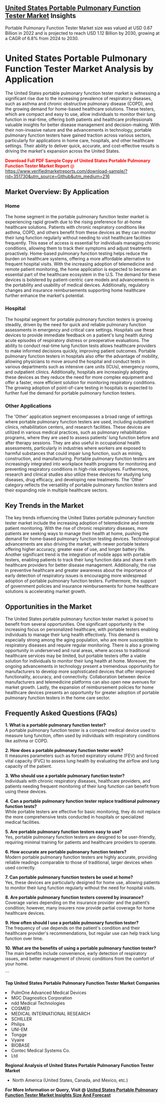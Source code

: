 <h2><a href="https://www.verifiedmarketreports.com/download-sample/?rid=351730&amp;utm_source=Github&amp;utm_medium=216" target="_blank">United States Portable Pulmonary Function Tester Market</a> Insights</h2><p>Portable Pulmonary Function Tester Market size was valued at USD 0.67 Billion in 2022 and is projected to reach USD 1.12 Billion by 2030, growing at a CAGR of 6.8% from 2024 to 2030.</p><p><h1>United States Portable Pulmonary Function Tester Market Analysis by Application</h1><p>The United States portable pulmonary function tester market is witnessing a significant rise due to the increasing prevalence of respiratory diseases, such as asthma and chronic obstructive pulmonary disease (COPD), and the growing demand for home-based healthcare solutions. These testers, which are compact and easy to use, allow individuals to monitor their lung function in real-time, offering both patients and healthcare professionals valuable insights for better disease management and decision-making. With their non-invasive nature and the advancements in technology, portable pulmonary function testers have gained traction across various sectors, particularly for applications in home care, hospitals, and other healthcare settings. Their ability to deliver quick, accurate, and cost-effective results is driving the market's expansion across the United States. <br><p><span class=""><span style="color: #ff0000;"><strong>Download Full PDF Sample Copy of United States Portable Pulmonary Function Tester Market Report</strong> @ </span><a href="https://www.verifiedmarketreports.com/download-sample/?rid=351730&amp;utm_source=Github&amp;utm_medium=216" target="_blank">https://www.verifiedmarketreports.com/download-sample/?rid=351730&amp;utm_source=Github&amp;utm_medium=216</a></span></p></p><h2>Market Overview: By Application</h2><h3>Home</h3><p>The home segment in the portable pulmonary function tester market is experiencing rapid growth due to the rising preference for at-home healthcare solutions. Patients with chronic respiratory conditions like asthma, COPD, and others benefit from these devices as they can monitor their lung function regularly without needing to visit healthcare facilities frequently. This ease of access is essential for individuals managing chronic conditions, allowing them to track their symptoms and adjust treatments proactively. Home-based pulmonary function testing helps reduce the burden on healthcare systems, offering a more affordable alternative to frequent hospital visits. With the increasing adoption of telemedicine and remote patient monitoring, the home application is expected to become an essential part of the healthcare ecosystem in the U.S. The demand for these devices is bolstered by patient-centric care models and advancements in the portability and usability of medical devices. Additionally, regulatory changes and insurance reimbursements supporting home healthcare further enhance the market's potential. </p><h3>Hospital</h3><p>The hospital segment for portable pulmonary function testers is growing steadily, driven by the need for quick and reliable pulmonary function assessments in emergency and critical care settings. Hospitals use these devices to provide immediate feedback on a patient's lung health during acute episodes of respiratory distress or preoperative evaluations. The ability to conduct real-time lung function tests allows healthcare providers to make informed decisions quickly, improving patient outcomes. Portable pulmonary function testers in hospitals also offer the advantage of mobility, allowing physicians to move around the hospital and conduct tests in various departments such as intensive care units (ICUs), emergency rooms, and outpatient clinics. Additionally, hospitals are increasingly adopting these devices as they reduce the need for more complex equipment and offer a faster, more efficient solution for monitoring respiratory conditions. The growing adoption of point-of-care testing in hospitals is expected to further fuel the demand for portable pulmonary function testers. </p><h3>Other Applications</h3><p>The 'Other' application segment encompasses a broad range of settings where portable pulmonary function testers are used, including outpatient clinics, rehabilitation centers, and research facilities. These devices are utilized in various medical practices, such as pulmonary rehabilitation programs, where they are used to assess patients’ lung function before and after therapy sessions. They are also useful in occupational health assessments, particularly in industries where workers are exposed to harmful substances that could impair lung function, such as mining, construction, and manufacturing. Portable pulmonary function testers are increasingly integrated into workplace health programs for monitoring and preventing respiratory conditions in high-risk employees. Furthermore, research and clinical studies also utilize these devices for studying lung diseases, drug efficacy, and developing new treatments. The 'Other' category reflects the versatility of portable pulmonary function testers and their expanding role in multiple healthcare sectors. </p><h2>Key Trends in the Market</h2><p>The key trends influencing the United States portable pulmonary function tester market include the increasing adoption of telemedicine and remote patient monitoring. With the rise of chronic respiratory diseases, more patients are seeking ways to manage their health at home, pushing the demand for home-based pulmonary function testing devices. Technological advancements are also driving the market, with newer portable testers offering higher accuracy, greater ease of use, and longer battery life. Another significant trend is the integration of mobile apps with portable testers, enabling patients to track their lung function data and share it with healthcare providers for better disease management. Additionally, the rise in preventive healthcare and greater awareness about the importance of early detection of respiratory issues is encouraging more widespread adoption of portable pulmonary function testers. Furthermore, the support of government policies and insurance reimbursements for home healthcare solutions is accelerating market growth. </p><h2>Opportunities in the Market</h2><p>The United States portable pulmonary function tester market is poised to benefit from several opportunities. One significant opportunity is the increasing focus on personalized healthcare, with portable testers enabling individuals to manage their lung health effectively. This demand is especially strong among the aging population, who are more susceptible to respiratory diseases and require regular monitoring. There is also a growing opportunity in underserved and rural areas, where access to traditional healthcare services may be limited, but portable testers offer a viable solution for individuals to monitor their lung health at home. Moreover, the ongoing advancements in technology present a tremendous opportunity for manufacturers to develop more sophisticated devices that offer improved functionality, accuracy, and connectivity. Collaboration between device manufacturers and telemedicine platforms can also open new avenues for market growth. Lastly, the expansion of reimbursement policies for home healthcare devices presents an opportunity for greater adoption of portable pulmonary function testers in the home care sector. </p><h2>Frequently Asked Questions (FAQs)</h2><p><strong>1. What is a portable pulmonary function tester?</strong><br>A portable pulmonary function tester is a compact medical device used to measure lung function, often used by individuals with respiratory conditions like asthma or COPD. </p><p><strong>2. How does a portable pulmonary function tester work?</strong><br>It measures parameters such as forced expiratory volume (FEV) and forced vital capacity (FVC) to assess lung health by evaluating the airflow and lung capacity of the patient. </p><p><strong>3. Who should use a portable pulmonary function tester?</strong><br>Individuals with chronic respiratory diseases, healthcare providers, and patients needing frequent monitoring of their lung function can benefit from using these devices. </p><p><strong>4. Can a portable pulmonary function tester replace traditional pulmonary function tests?</strong><br>While portable testers are effective for basic monitoring, they do not replace the more comprehensive tests conducted in hospitals or specialized medical facilities. </p><p><strong>5. Are portable pulmonary function testers easy to use?</strong><br>Yes, portable pulmonary function testers are designed to be user-friendly, requiring minimal training for patients and healthcare providers to operate. </p><p><strong>6. How accurate are portable pulmonary function testers?</strong><br>Modern portable pulmonary function testers are highly accurate, providing reliable readings comparable to those of traditional, larger devices when used correctly. </p><p><strong>7. Can portable pulmonary function testers be used at home?</strong><br>Yes, these devices are particularly designed for home use, allowing patients to monitor their lung function regularly without the need for hospital visits. </p><p><strong>8. Are portable pulmonary function testers covered by insurance?</strong><br>Coverage varies depending on the insurance provider and the patient’s condition; however, many insurers now provide partial coverage for home healthcare devices. </p><p><strong>9. How often should I use a portable pulmonary function tester?</strong><br>The frequency of use depends on the patient's condition and their healthcare provider's recommendations, but regular use can help track lung function over time. </p><p><strong>10. What are the benefits of using a portable pulmonary function tester?</strong><br>The main benefits include convenience, early detection of respiratory issues, and better management of chronic conditions from the comfort of your home. </p>```</p><p><strong>Top United States Portable Pulmonary Function Tester Market Companies</strong></p><div data-test-id=""><p><li>PulmOne Advanced Medical Devices</li><li> MGC Diagnostics Corporation</li><li> ndd Medical Technologies</li><li> COSMED</li><li> MEDICAL INTERNATIONAL RESEARCH</li><li> SCHILLER</li><li> Philips</li><li> UNI-EM</li><li> Tongge</li><li> Vyaire</li><li> BIOBASE</li><li> Contec Medical Systems Co.</li><li> Ltd</li></p><div><strong>Regional Analysis of&nbsp;United States Portable Pulmonary Function Tester Market</strong></div><ul><li dir="ltr"><p dir="ltr">North America&nbsp;(United States, Canada, and Mexico, etc.)</p></li></ul><p><strong>For More Information or Query, Visit @&nbsp;</strong><strong><a href="https://www.verifiedmarketreports.com/product/portable-pulmonary-function-tester-market/?utm_source=Github&amp;utm_medium=216" target="_blank">United States Portable Pulmonary Function Tester Market Insights Size And Forecast</a></strong></p></div>
